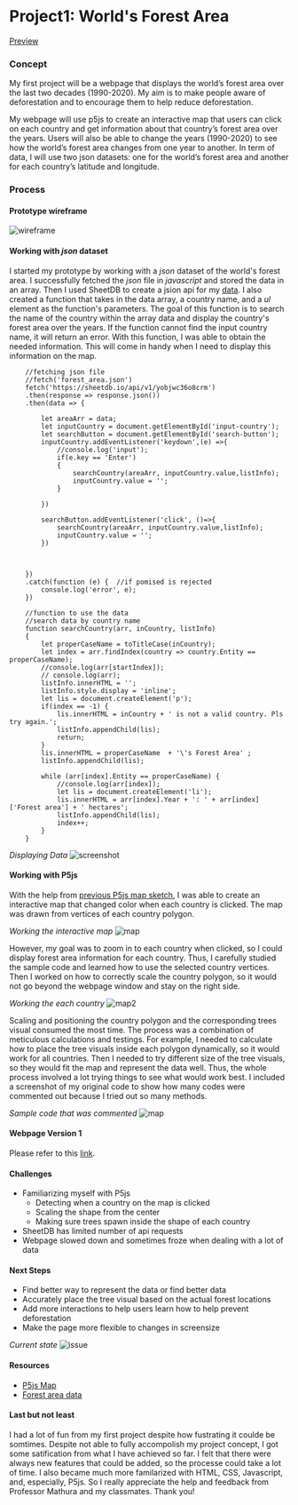 # Project1: World's Forest Area

[Preview](https://pangnasun.github.io/ConnectionsLab/Week-4/Project1/version1/)

### Concept

My first project will be a webpage that displays the world’s forest area over the last two decades (1990-2020). My aim is to make people aware of deforestation and to encourage them to help reduce deforestation. 

My webpage will use p5js to create an interactive map that users can click on each country and get information about that country’s forest area over the years. Users will also be able to change the years (1990-2020) to see how the world’s forest area changes from one year to another. In term of data, I will use two json datasets: one for the world’s forest area and another for each country’s latitude and longitude. 

### Process
#### Prototype wireframe
![wireframe](Project1/images/wireframes/p1_wireframe1.png)

#### Working with *json* dataset

I started my prototype by working with a *json* dataset of the world's forest area. I successfully fetched the *json* file in *javascript* and stored the data in an array. Then I used SheetDB to create a jsion api for my [data](https://sheetdb.io/api/v1/xy54jy17vz6i8). I also created a function that takes in the data array, a country name, and a *ul* element as the function's parameters. The goal of this function is to search the name of the country within the array data and display the country's forest area over the years. If the function cannot find the input country name, it will return an error. With this function, I was able to obtain the needed information. This will come in handy when I need to display this information on the map.

```
    //fetching json file
    //fetch('forest_area.json') 
    fetch('https://sheetdb.io/api/v1/yobjwc36o8crm')
    .then(response => response.json())
    .then(data => { 

        let areaArr = data;      
        let inputCountry = document.getElementById('input-country');
        let searchButton = document.getElementById('search-button');
        inputCountry.addEventListener('keydown',(e) =>{
            //console.log('input');
            if(e.key == 'Enter')
            {
                searchCountry(areaArr, inputCountry.value,listInfo);
                inputCountry.value = '';
            }
           
        }) 

        searchButton.addEventListener('click', ()=>{
            searchCountry(areaArr, inputCountry.value,listInfo);
            inputCountry.value = '';
        })

        

    })
    .catch(function (e) {  //if pomised is rejected
        console.log('error', e);
    })
    
    //function to use the data
    //search data by country name
    function searchCountry(arr, inCountry, listInfo) 
    {
        let properCaseName = toTitleCase(inCountry);
        let index = arr.findIndex(country => country.Entity == properCaseName);
        //console.log(arr[startIndex]);
        // console.log(arr);
        listInfo.innerHTML = '';
        listInfo.style.display = 'inline';
        let lis = document.createElement('p');
        if(index == -1) {
            lis.innerHTML = inCountry + ' is not a valid country. Pls try again.';
            listInfo.appendChild(lis);
            return;
        }
        lis.innerHTML = properCaseName  + '\'s Forest Area' ;
        listInfo.appendChild(lis);

        while (arr[index].Entity == properCaseName) {
            //console.log(arr[index]);
            let lis = document.createElement('li');
            lis.innerHTML = arr[index].Year + ': ' + arr[index]['Forest area'] + ' hectares';
            listInfo.appendChild(lis);
            index++;
        }
    }

```
*Displaying Data*
![screenshot](Project1/images/json_screenshot.png)

#### Working with P5js

With the help from [previous P5js map sketch](https://editor.p5js.org/Kumu-Paul/sketches/8awPJGZQ4), I was able to create an interactive map that changed color when each country is clicked. The map was drawn from vertices of each country polygon. 

*Working the interactive map*
![map](Project1/images/map1.png)

However, my goal was to zoom in to each country when clicked, so I could display forest area information for each country. Thus, I carefully studied the sample code and learned how to use the selected country vertices. Then I worked on how to correctly scale the country polygon, so it would not go beyond the webpage window and stay on the right side. 

*Working the each country*
![map2](Project1/images/map2.png)

Scaling and positioning the country polygon and the corresponding trees visual consumed the most time. The process was a combination of meticulous calculations and testings. For example, I needed to calculate how to place the tree visuals inside each polygon dynamically, so it would work for all countries. Then I needed to try different size of the tree visuals, so they would fit the map and represent the data well. Thus, the whole process involved a lot trying things to see what would work best. I included a screenshot of my original code to show how many codes were commented out because I tried out so many methods. 

*Sample code that was commented*
![map](Project1/images/comments.png)

#### Webpage Version 1
Please refer to this [link](https://pangnasun.github.io/ConnectionsLab/Week-4/Project1/version1/).

#### Challenges
- Familiarizing myself with P5js
    - Detecting when a country on the map is clicked
    - Scaling the shape from the center
    - Making sure trees spawn inside the shape of each country
- SheetDB has limited number of api requests
- Webpage slowed down and sometimes froze when dealing with a lot of data

#### Next Steps
-   Find better way to represent the data or find better data
-   Accurately place the tree visual based on the actual forest locations
-   Add more interactions to help users learn how to help prevent deforestation
-   Make the page more flexible to changes in screensize

*Current state*
![issue](Project1/images/issue1.png)

#### Resources
- [P5js Map](https://editor.p5js.org/Kumu-Paul/sketches/8awPJGZQ4)
- [Forest area data](https://ourworldindata.org/forest-area)

#### Last but not least

I had a lot of fun from my first project despite how fustrating it coulde be somtimes. Despite not able to fully accompolish my project concept, I got some satification from what I have achieved so far. I felt that there were always new features that could be added, so the processe could take a lot of time. I also became much more familarized with HTML, CSS, Javascript, and, especially, P5js. So I really appreciate the help and feedback from Professor Mathura and my classmates. Thank you!
